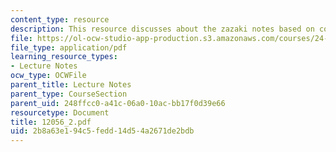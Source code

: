 ```yaml
---
content_type: resource
description: This resource discusses about the zazaki notes based on conor quinn.
file: https://ol-ocw-studio-app-production.s3.amazonaws.com/courses/24-942-grammar-of-a-less-familiar-language-spring-2003/2b8a63e194c5fedd14d54a2671de2bdb_12056_2.pdf
file_type: application/pdf
learning_resource_types:
- Lecture Notes
ocw_type: OCWFile
parent_title: Lecture Notes
parent_type: CourseSection
parent_uid: 248ffcc0-a41c-06a0-10ac-bb17f0d39e66
resourcetype: Document
title: 12056_2.pdf
uid: 2b8a63e1-94c5-fedd-14d5-4a2671de2bdb
---
```

